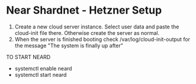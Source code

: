 # Near Shardnet - Hetzner Setup

1. Create a new cloud server instance. Select user data and paste the cloud-init file there. Otherwise create the server as normal.
2. When the server is finished booting check /var/log/cloud-init-output for the message "The system is finally up after"

TO START NEARD
- systemctl enable neard
- systemctl start neard




